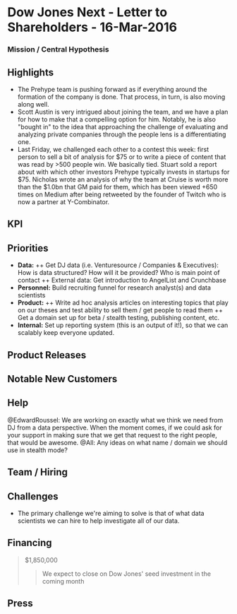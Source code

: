 #  Dow Jones Next - Letter to Shareholders - 16-Mar-2016
### Mission / Central Hypothesis


##  Highlights
-  The Prehype team is pushing forward as if everything around the formation of the company is done. That process, in turn, is also moving along well.
-  Scott Austin is very intrigued about joining the team, and we have a plan for how to make that a compelling option for him. Notably, he is also "bought in" to the idea that approaching the challenge of evaluating and analyzing private companies through the people lens is a differentiating one.
-  Last Friday, we challenged each other to a contest this week: first person to sell a bit of analysis for $75 or to write a piece of content that was read by >500 people win. We basically tied. Stuart sold a report about with which other investors Prehype typically invests in startups for $75. Nicholas wrote an analysis of why the team at Cruise is worth more than the $1.0bn that GM paid for them, which has been viewed +650 times on Medium after being retweeted by the founder of Twitch who is now a partner at Y-Combinator.


##  KPI


##  Priorities
-  **Data:**
++  Get DJ data (i.e. Venturesource / Companies & Executives): How is data structured? How will it be provided? Who is main point of contact
++  External data: Get introduction to AngelList and Crunchbase
-  **Personnel:** Build recruiting funnel for research analyst(s) and data scientists
-  **Product:**
++  Write ad hoc analysis articles on interesting topics that play on our theses and test ability to sell them / get people to read them
++  Get a domain set up for beta / stealth testing, publishing content, etc.
-  **Internal:** Set up reporting system (this is an output of it!), so that we can scalably keep everyone updated.


##  Product Releases


##  Notable New Customers


##  Help
@EdwardRoussel: We are working on exactly what we think we need from DJ from a data perspective. When the moment comes, if we could ask for your support in making sure that we get that request to the right people, that would be awesome.
@All:  Any ideas on what name / domain we should use in stealth mode?


##  Team / Hiring


##  Challenges
-  The primary challenge we're aiming to solve is that of what data scientists we can hire to help investigate all of our data.


##  Financing
>  $1,850,000
>> We expect to close on Dow Jones' seed investment in the coming month


##  Press